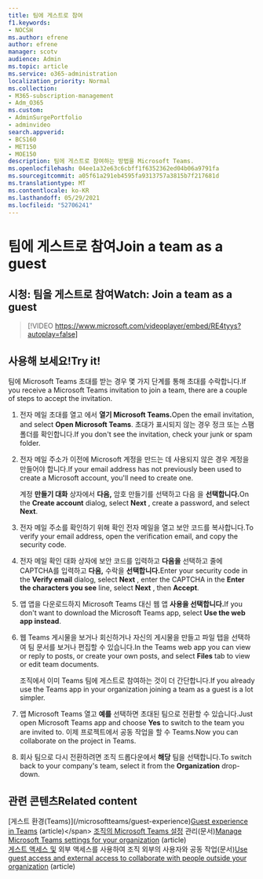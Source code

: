```yaml
---
title: 팀에 게스트로 참여
f1.keywords:
- NOCSH
ms.author: efrene
author: efrene
manager: scotv
audience: Admin
ms.topic: article
ms.service: o365-administration
localization_priority: Normal
ms.collection:
- M365-subscription-management
- Adm_O365
ms.custom:
- AdminSurgePortfolio
- adminvideo
search.appverid:
- BCS160
- MET150
- MOE150
description: 팀에 게스트로 참여하는 방법을 Microsoft Teams.
ms.openlocfilehash: 04ee1a32e63c6cbff1f6352362ed04b06a9791fa
ms.sourcegitcommit: a05f61a291eb4595fa9313757a3815b7f217681d
ms.translationtype: MT
ms.contentlocale: ko-KR
ms.lasthandoff: 05/29/2021
ms.locfileid: "52706241"
---
```

# <a name="join-a-team-as-a-guest"></a><span data-ttu-id="766be-103">팀에 게스트로 참여</span><span class="sxs-lookup"><span data-stu-id="766be-103">Join a team as a guest</span></span>

## <a name="watch-join-a-team-as-a-guest"></a><span data-ttu-id="766be-104">시청: 팀을 게스트로 참여</span><span class="sxs-lookup"><span data-stu-id="766be-104">Watch: Join a team as a guest</span></span>

> [!VIDEO https://www.microsoft.com/videoplayer/embed/RE4tyys?autoplay=false]

## <a name="try-it"></a><span data-ttu-id="766be-105">사용해 보세요!</span><span class="sxs-lookup"><span data-stu-id="766be-105">Try it!</span></span>

<span data-ttu-id="766be-106">팀에 Microsoft Teams 초대를 받는 경우 몇 가지 단계를 통해 초대를 수락합니다.</span><span class="sxs-lookup"><span data-stu-id="766be-106">If you receive a Microsoft Teams invitation to join a team, there are a couple of steps to accept the invitation.</span></span>

1. <span data-ttu-id="766be-107">전자 메일 초대를 열고 에서 **열기 Microsoft Teams.**</span><span class="sxs-lookup"><span data-stu-id="766be-107">Open the email invitation, and select  **Open Microsoft Teams**.</span></span> <span data-ttu-id="766be-108">초대가 표시되지 않는 경우 정크 또는 스팸 폴더를 확인합니다.</span><span class="sxs-lookup"><span data-stu-id="766be-108">If you don't see the invitation, check your junk or spam folder.</span></span>
  1. <span data-ttu-id="766be-109">전자 메일 주소가 이전에 Microsoft 계정을 만드는 데 사용되지 않은 경우 계정을 만들어야 합니다.</span><span class="sxs-lookup"><span data-stu-id="766be-109">If your email address has not previously been used to create a Microsoft account, you'll need to create one.</span></span>

     <span data-ttu-id="766be-110">계정 **만들기 대화** 상자에서 **다음,** 암호 만들기를 선택하고 다음 을 **선택합니다.**</span><span class="sxs-lookup"><span data-stu-id="766be-110">On the  **Create account**  dialog, select  **Next** , create a password, and select  **Next**.</span></span>
  1. <span data-ttu-id="766be-111">전자 메일 주소를 확인하기 위해 확인 전자 메일을 열고 보안 코드를 복사합니다.</span><span class="sxs-lookup"><span data-stu-id="766be-111">To verify your email address, open the verification email, and copy the security code.</span></span>
  1. <span data-ttu-id="766be-112">전자 메일 확인  대화 상자에 보안 코드를 입력하고 **다음을** 선택하고 줄에 CAPTCHA를 입력하고  **다음,** 수락을 **선택합니다.**</span><span class="sxs-lookup"><span data-stu-id="766be-112">Enter your security code in the  **Verify email**  dialog, select  **Next** , enter the CAPTCHA in the  **Enter the characters you see**  line, select  **Next** , then  **Accept**.</span></span>
1. <span data-ttu-id="766be-113">앱 앱을 다운로드하지 Microsoft Teams 대신 웹 앱 **사용을 선택합니다.**</span><span class="sxs-lookup"><span data-stu-id="766be-113">If you don't want to download the Microsoft Teams app, select  **Use the web app instead**.</span></span>
1. <span data-ttu-id="766be-114">웹 Teams 게시물을 보거나 회신하거나 자신의 게시물을 만들고 파일 탭을  선택하여 팀 문서를 보거나 편집할 수 있습니다.</span><span class="sxs-lookup"><span data-stu-id="766be-114">In the Teams web app you can view or reply to posts, or create your own posts, and select  **Files**  tab to view or edit team documents.</span></span>

    <span data-ttu-id="766be-115">조직에서 이미 Teams 팀에 게스트로 참여하는 것이 더 간단합니다.</span><span class="sxs-lookup"><span data-stu-id="766be-115">If you already use the Teams app in your organization joining a team as a guest is a lot simpler.</span></span>

1. <span data-ttu-id="766be-116">앱 Microsoft Teams 열고 **예를** 선택하면 초대된 팀으로 전환할 수 있습니다.</span><span class="sxs-lookup"><span data-stu-id="766be-116">Just open Microsoft Teams app and choose  **Yes**  to switch to the team you are invited to.</span></span>  <span data-ttu-id="766be-117">이제 프로젝트에서 공동 작업을 할 수 Teams.</span><span class="sxs-lookup"><span data-stu-id="766be-117">Now you can collaborate on the project in Teams.</span></span>
1. <span data-ttu-id="766be-118">회사 팀으로 다시 전환하려면 조직 드롭다운에서  **해당**  팀을 선택합니다.</span><span class="sxs-lookup"><span data-stu-id="766be-118">To switch back to your company's team, select it from the  **Organization**  drop-down.</span></span>

## <a name="related-content"></a><span data-ttu-id="766be-119">관련 콘텐츠</span><span class="sxs-lookup"><span data-stu-id="766be-119">Related content</span></span>

<span data-ttu-id="766be-120">[게스트 환경(Teams)\](/microsoftteams/guest-experience)</span><span class="sxs-lookup"><span data-stu-id="766be-120">[Guest experience in Teams](/microsoftteams/guest-experience) (article)\</span></span>
<span data-ttu-id="766be-121">[조직의 Microsoft Teams 설정](/microsoftteams/enable-features-office-365) 관리(문서)</span><span class="sxs-lookup"><span data-stu-id="766be-121">[Manage Microsoft Teams settings for your organization](/microsoftteams/enable-features-office-365) (article)</span></span>\
<span data-ttu-id="766be-122">[게스트 액세스 및](/microsoftteams/communicate-with-users-from-other-organizations) 외부 액세스를 사용하여 조직 외부의 사용자와 공동 작업(문서)</span><span class="sxs-lookup"><span data-stu-id="766be-122">[Use guest access and external access to collaborate with people outside your organization](/microsoftteams/communicate-with-users-from-other-organizations) (article)</span></span>
